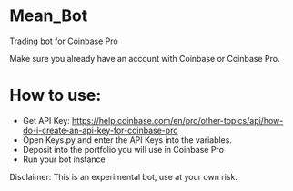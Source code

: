 # Mean_Bot
Trading bot for Coinbase Pro

Make sure you already have an account with Coinbase or Coinbase Pro.

# How to use:
- Get API Key: https://help.coinbase.com/en/pro/other-topics/api/how-do-i-create-an-api-key-for-coinbase-pro
- Open Keys.py and enter the API Keys into the variables.
- Deposit into the portfolio you will use in Coinbase Pro
- Run your bot instance

Disclaimer:
This is an experimental bot, use at your own risk.
